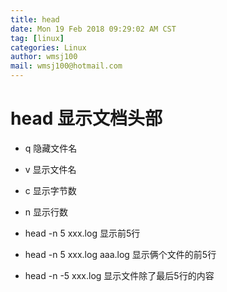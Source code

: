 ```yaml
---
title: head
date: Mon 19 Feb 2018 09:29:02 AM CST
tag: [linux]
categories: Linux
author: wmsj100
mail: wmsj100@hotmail.com
---
```

# head 显示文档头部

- q 隐藏文件名
- v 显示文件名
- c 显示字节数
- n 显示行数

- head -n 5 xxx.log  显示前5行
- head -n 5 xxx.log aaa.log 显示俩个文件的前5行
- head -n -5 xxx.log 显示文件除了最后5行的内容
